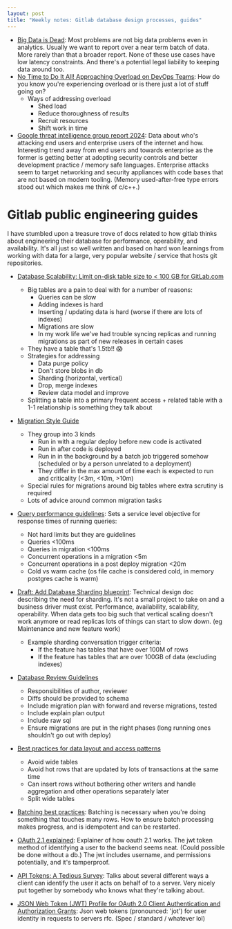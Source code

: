 ```yaml
---
layout: post
title: "Weekly notes: Gitlab database design processes, guides"
---
```


* [Big Data is Dead](https://motherduck.com/blog/big-data-is-dead/): Most problems are not big data
  problems even in analytics. Usually we want to report over a near term batch of data. More rarely
  than that a broader report. None of these use cases have low latency constraints. And there's a
  potential legal liability to keeping data around too.
* [No Time to Do It All! Approaching Overload on DevOps Teams](https://www.youtube.com/watch?v=GIWz619iXn0): How do you
  know you're experiencing overload or is there just a lot of stuff going on?
    * Ways of addressing overload
        * Shed load
        * Reduce thoroughness of results
        * Recruit resources
        * Shift work in time
* [Google threat intelligence group report 2024](https://cloud.google.com/blog/topics/threat-intelligence/2024-zero-day-trends): Data about who's attacking end users and enterprise users of the internet and how. Interesting trend away from end users and towards enterprise as the former is getting better at adopting security controls and better development practice / memory safe languages. Enterprise attacks seem to target networking and security appliances with code bases that are not based on modern tooling. (Memory used-after-free type errors stood out which makes me think of c/c++.)

# Gitlab public engineering guides

I have stumbled upon a treasure trove of docs related to how gitlab thinks about engineering their database for performance, operability, and availability. It's all just so well written and based on hard won learnings from working with data for a large, very popular website / service that hosts git repositories.

* [Database Scalability: Limit on-disk table size to < 100 GB for GitLab.com](https://handbook.gitlab.com/handbook/engineering/architecture/design-documents/database_size_limits/)
  * Big tables are a pain to deal with for a number of reasons:
    * Queries can be slow
    * Adding indexes is hard
    * Inserting / updating data is hard (worse if there are lots of indexes)
    * Migrations are slow
    * In my work life we've had trouble syncing replicas and running migrations as part of new releases in certain cases
  * They have a table that's 1.5tb!! :scream:
  * Strategies for addressing
    * Data purge policy
    * Don't store blobs in db
    * Sharding (horizontal, vertical)
    * Drop, merge indexes
    * Review data model and improve
  * Splitting a table into a primary frequent access + related table with a 1-1 relationship is something they talk about
* [Migration Style Guide](https://docs.gitlab.com/development/migration_style_guide/)
  * They group into 3 kinds
    * Run in with a regular deploy before new code is activated
    * Run in after code is deployed
    * Run in in the background by a batch job triggered somehow (scheduled or by a person unrelated to a deployment)
    * They differ in the max amount of time each is expected to run and criticality (<3m, <10m, >10m)
  * Special rules for migrations around big tables where extra scrutiny is required
  * Lots of advice around common migration tasks
* [Query performance guidelines](https://docs.gitlab.com/development/database/query_performance/#timing-guidelines-for-queries): Sets a service level objective for response times of running queries:
  * Not hard limits but they are guidelines
  * Queries <100ms
  * Queries in migration <100ms
  * Concurrent operations in a migration <5m 
  * Concurrent operations in a post deploy migration <20m
  * Cold vs warm cache (os file cache is considered cold, in memory postgres cache is warm)
* [Draft: Add Database Sharding blueprint](https://gitlab.com/gitlab-org/gitlab/-/merge_requests/64115): Technical design doc describing the need for sharding. It's not a small project to take on and a business driver must exist. Performance, availability, scalability, operability. When data gets too big such that vertical scaling doesn't work anymore or read replicas lots of things can start to slow down. (eg Maintenance and new feature work)
  * Example sharding conversation trigger criteria:
    * If the feature has tables that have over 100M of rows
    * If the feature has tables that are over 100GB of data (excluding indexes)
* [Database Review Guidelines](https://docs.gitlab.com/development/database_review/)
  * Responsibilities of author, reviewer
  * Diffs should be provided to schema
  * Include migration plan with forward and reverse migrations, tested
  * Include explain plan output
  * Include raw sql
  * Ensure migrations are put in the right phases (long running ones shouldn't go out with deploy)
* [Best practices for data layout and access patterns](https://docs.gitlab.com/development/database/layout_and_access_patterns/)
  * Avoid wide tables
  * Avoid hot rows that are updated by lots of transactions at the same time
  * Can insert rows without bothering other writers and handle aggregation and other operations separately later
  * Split wide tables
* [Batching best practices](https://docs.gitlab.com/development/database/batching_best_practices/): Batching is necessary when you're doing something that touches many rows. How to ensure batch processing makes progress, and is idempotent and can be restarted.

* [OAuth 2.1 explained](https://connect2id.com/learn/oauth-2-1): Explainer of how oauth 2.1 works. The jwt token method of identifying a user to the backend seems neat. (Could possible be done without a db.) The jwt includes username, and permissions potentially, and it's tamperproof.
* [API Tokens: A Tedious Survey](https://fly.io/blog/api-tokens-a-tedious-survey/): Talks about several different ways a client can identify the user it acts on behalf of to a server. Very nicely put together by somebody who knows what they're talking about.
* [JSON Web Token (JWT) Profile for OAuth 2.0 Client Authentication and Authorization Grants](https://datatracker.ietf.org/doc/html/rfc7523): Json web tokens (pronounced: 'jot') for user identity in requests to servers rfc. (Spec / standard / whatever lol)
